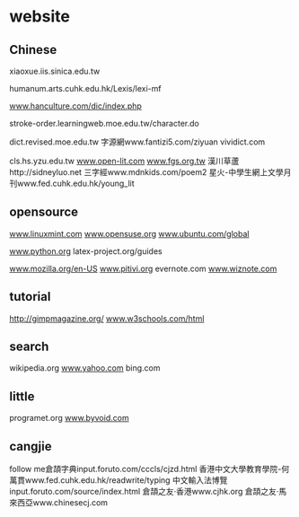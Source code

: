 website
=========

Chinese
---
xiaoxue.iis.sinica.edu.tw

humanum.arts.cuhk.edu.hk/Lexis/lexi-mf

www.hanculture.com/dic/index.php

stroke-order.learningweb.moe.edu.tw/character.do

dict.revised.moe.edu.tw
字源網www.fantizi5.com/ziyuan
vividict.com

cls.hs.yzu.edu.tw
www.open-lit.com
www.fgs.org.tw
漢川草蘆http://sidneyluo.net
三字經www.mdnkids.com/poem2
星火-中學生網上文學月刊www.fed.cuhk.edu.hk/young_lit

opensource
---
www.linuxmint.com
www.opensuse.org
www.ubuntu.com/global

www.python.org
latex-project.org/guides

www.mozilla.org/en-US
www.pitivi.org
evernote.com
www.wiznote.com

tutorial
---
http://gimpmagazine.org/
www.w3schools.com/html

search
---
wikipedia.org
www.yahoo.com
bing.com

little
---
programet.org
www.byvoid.com


cangjie
---
follow me倉頡字典input.foruto.com/cccls/cjzd.html
香港中文大學教育學院-何萬貫www.fed.cuhk.edu.hk/readwrite/typing
中文輸入法博覽input.foruto.com/source/index.html
倉頡之友‧香港www.cjhk.org
倉頡之友‧馬來西亞www.chinesecj.com

